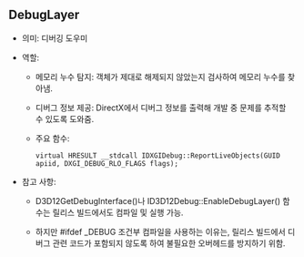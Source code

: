 ﻿## DebugLayer
- 의미: 디버깅 도우미

- 역할:

    - 메모리 누수 탐지:
        객체가 제대로 해제되지 않았는지 검사하여 메모리 누수를 찾아냄.

    - 디버그 정보 제공: 
        DirectX에서 디버그 정보를 출력해 개발 중 문제를 추적할 수 있도록 도와줌.

    - 주요 함수:


        ```virtual HRESULT __stdcall IDXGIDebug::ReportLiveObjects(GUID apiid, DXGI_DEBUG_RLO_FLAGS flags);```

- 참고 사항:

    - D3D12GetDebugInterface()나 ID3D12Debug::EnableDebugLayer() 함수는 릴리스 빌드에서도 컴파일 및 실행 가능.

    - 하지만 #ifdef _DEBUG 조건부 컴파일을 사용하는 이유는, 릴리스 빌드에서 디버그 관련 코드가 포함되지 않도록 하여 불필요한 오버헤드를 방지하기 위함.
